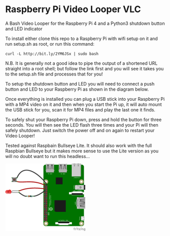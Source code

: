 # Raspberry Pi Video Looper VLC
A Bash Video Looper for the Raspberry Pi 4 and a Python3 shutdown button and LED indicator

To install either clone this repo to a Raspberry Pi with wifi setup on it and run setup.sh as root, or run this command:

    curl -L http://bit.ly/2YM6JSx | sudo bash

N.B. It is generally not a good idea to pipe the output of a shortened URL straight into a root shell; but follow the link first and you will see it takes you to the setup.sh file and processes that for you!

To setup the shutdown button and LED you will need to connect a push button and LED to your Raspberry Pi as shown in the diagram below.

Once everything is installed you can plug a USB stick into your Raspberry Pi with a MP4 video on it and then when you start the Pi up, it will auto mount the USB stick for you, scan it for MP4 files and play the last one it finds.

To safely shut your Raspberry Pi down, press and hold the button for three seconds. You will then see the LED flash three times and your Pi will then safely shutdown. Just switch the power off and on again to restart your Video Looper!

Tested against Raspbain Bullseye Lite. It should also work with the full Raspbian Bullseye but it makes more sense to use the Lite version as you will no doubt want to run this headless...

<img src="pythonShutdownWiring_bb.png" alt="Wiring diagram for the python shutdown script" width="50%" height="50%" />
